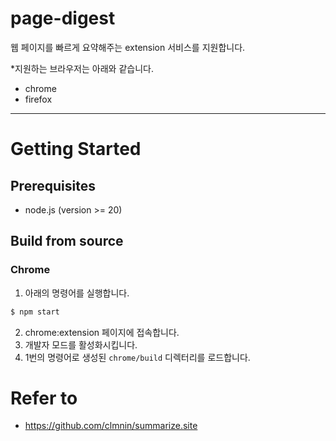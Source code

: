 # page-digest

웹 페이지를 빠르게 요약해주는 extension 서비스를 지원합니다.

*지원하는 브라우저는 아래와 같습니다.
- chrome
- firefox

---

# Getting Started

## Prerequisites

- node.js (version >= 20)

## Build from source

### Chrome

1. 아래의 명령어를 실행합니다.

```bash
$ npm start
```

2. chrome:extension 페이지에 접속합니다.
3. 개발자 모드를 활성화시킵니다.
4. 1번의 명령어로 생성된 `chrome/build` 디렉터리를 로드합니다.

# Refer to

- https://github.com/clmnin/summarize.site